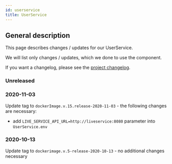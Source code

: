 ```yaml
---
id: userservice
title: UserService
---
```


## General description

This page describes changes / updates for our UserService.

We will list only changes / updates, which we done to use the component.

If you want a changelog, please see the [project changelog](https://github.com/CaritasDeutschland/caritas-onlineBeratung-userService/blob/master/CHANGELOG.md).

### Unreleased

### 2020-11-03

Update tag to `dockerImage.v.15.release-2020-11-03` - the following changes are necessary:
 - add `LIVE_SERVICE_API_URL=http://liveservice:8080` parameter into `UserService.env`

### 2020-10-13

Update tag to `dockerimage.v.5-release-2020-10-13` - no additional changes necessary 